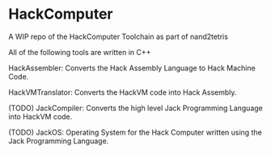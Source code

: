 # HackComputer
A WIP repo of the HackComputer Toolchain as part of nand2tetris

All of the following tools are written in C++

HackAssembler: Converts the Hack Assembly Language to Hack Machine Code.

HackVMTranslator: Converts the HackVM code into Hack Assembly.

(TODO) JackCompiler: Converts the high level Jack Programming Language into HackVM code.

(TODO) JackOS: Operating System for the Hack Computer written using the Jack Programming Language.
